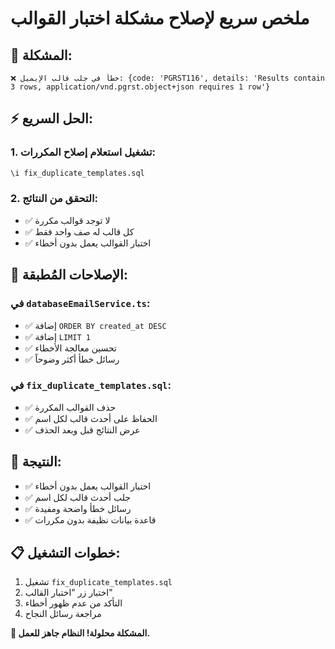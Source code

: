 # ملخص سريع لإصلاح مشكلة اختبار القوالب

## 🚨 **المشكلة:**
```
❌ خطأ في جلب قالب الإيميل: {code: 'PGRST116', details: 'Results contain 3 rows, application/vnd.pgrst.object+json requires 1 row'}
```

## ⚡ **الحل السريع:**

### **1. تشغيل استعلام إصلاح المكررات:**
```sql
\i fix_duplicate_templates.sql
```

### **2. التحقق من النتائج:**
- ✅ لا توجد قوالب مكررة
- ✅ كل قالب له صف واحد فقط
- ✅ اختبار القوالب يعمل بدون أخطاء

## 🔧 **الإصلاحات المُطبقة:**

### **في `databaseEmailService.ts`:**
- ✅ إضافة `ORDER BY created_at DESC`
- ✅ إضافة `LIMIT 1`
- ✅ تحسين معالجة الأخطاء
- ✅ رسائل خطأ أكثر وضوحاً

### **في `fix_duplicate_templates.sql`:**
- ✅ حذف القوالب المكررة
- ✅ الحفاظ على أحدث قالب لكل اسم
- ✅ عرض النتائج قبل وبعد الحذف

## 🎯 **النتيجة:**
- ✅ اختبار القوالب يعمل بدون أخطاء
- ✅ جلب أحدث قالب لكل اسم
- ✅ رسائل خطأ واضحة ومفيدة
- ✅ قاعدة بيانات نظيفة بدون مكررات

## 📋 **خطوات التشغيل:**
1. تشغيل `fix_duplicate_templates.sql`
2. اختبار زر "اختبار القالب"
3. التأكد من عدم ظهور أخطاء
4. مراجعة رسائل النجاح

**🎉 المشكلة محلولة! النظام جاهز للعمل.**





